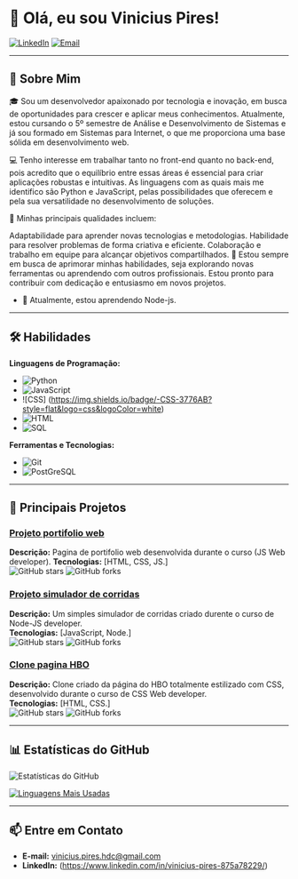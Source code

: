 # 👋 Olá, eu sou Vinicius Pires!

[![LinkedIn](https://img.shields.io/badge/-LinkedIn-blue?style=flat&logo=Linkedin&logoColor=white)](https://www.linkedin.com/in/vinicius-pires-875a78229/)
[![Email](https://img.shields.io/badge/Email-D14836?style=flat&logo=gmail&logoColor=white)](mailto:vinicius.pires.hdc@gmail.com)

---

## 🚀 Sobre Mim

🎓 Sou um desenvolvedor apaixonado por tecnologia e inovação, em busca de oportunidades para crescer e aplicar meus conhecimentos. Atualmente, estou cursando o 5º semestre de Análise e Desenvolvimento de Sistemas e já sou formado em Sistemas para Internet, o que me proporciona uma base sólida em desenvolvimento web.

💻 Tenho interesse em trabalhar tanto no front-end quanto no back-end, pois acredito que o equilíbrio entre essas áreas é essencial para criar aplicações robustas e intuitivas. As linguagens com as quais mais me identifico são Python e JavaScript, pelas possibilidades que oferecem e pela sua versatilidade no desenvolvimento de soluções.

🌟 Minhas principais qualidades incluem:

Adaptabilidade para aprender novas tecnologias e metodologias.
Habilidade para resolver problemas de forma criativa e eficiente.
Colaboração e trabalho em equipe para alcançar objetivos compartilhados.
🚀 Estou sempre em busca de aprimorar minhas habilidades, seja explorando novas ferramentas ou aprendendo com outros profissionais. Estou pronto para contribuir com dedicação e entusiasmo em novos projetos.


- 🌱 Atualmente, estou aprendendo Node-js.

---

## 🛠️ Habilidades

**Linguagens de Programação:**
- ![Python](https://img.shields.io/badge/-Python-3776AB?style=flat&logo=python&logoColor=white)
- ![JavaScript](https://img.shields.io/badge/-JavaScript-F7DF1E?style=flat&logo=javascript&logoColor=black)
- ![CSS] (https://img.shields.io/badge/-CSS-3776AB?style=flat&logo=css&logoColor=white)
- ![HTML](https://img.shields.io/badge/-HTML-E34F26?style=flat&logo=html5&logoColor=white)
- ![SQL](https://img.shields.io/badge/-SQL-4479A1?style=flat&logo=postgresql&logoColor=white)


**Ferramentas e Tecnologias:**
- ![Git](https://img.shields.io/badge/-Git-F05032?style=flat&logo=git&logoColor=white)
- ![PostGreSQL](https://img.shields.io/badge/-Docker-2496ED?style=flat&logo=docker&logoColor=white)

---

## 🌟 Principais Projetos

### [Projeto portifolio web](https://github.com/PiresVini/js-developer-portifolio)
**Descrição:** Pagina de portifolio web desenvolvida durante o curso (JS Web developer). 
**Tecnologias:** [HTML, CSS, JS.]  
![GitHub stars](https://img.shields.io/github/stars/PiresVini/js-developer-portifolio) ![GitHub forks](https://img.shields.io/github/forks/PiresVini/js-developer-portifolio)

### [Projeto simulador de corridas](https://github.com/PiresVini/simulador_marioKart)
**Descrição:** Um simples simulador de corridas criado durente o curso de Node-JS developer.  
**Tecnologias:** [JavaScript, Node.]  
![GitHub stars](https://img.shields.io/github/stars/PiresVini/simulador_marioKart) ![GitHub forks](https://img.shields.io/github/forks/PiresVini/simulador_marioKart)

### [Clone pagina HBO](https://github.com/PiresVini/desafio_finalCSS_siteHBO)
**Descrição:** Clone criado da página do HBO totalmente estilizado com CSS, desenvolvido durante o curso de CSS Web developer.  
**Tecnologias:** [HTML, CSS.]  
![GitHub stars](https://img.shields.io/github/stars/PiresVini/desafio_finalCSS_siteHBO) ![GitHub forks](https://img.shields.io/github/forks/PiresVini/desafio_finalCSS_siteHBO)

---

## 📊 Estatísticas do GitHub

![Estatísticas do GitHub](https://github-readme-stats.vercel.app/api?username=PiresVini&show_icons=true&theme=radical)

[![Linguagens Mais Usadas](https://github-readme-stats.vercel.app/api/top-langs/?username=PiresVini&layout=compact&theme=radical)](https://github.com/anuraghazra/github-readme-stats)

---

## 📫 Entre em Contato

- **E-mail:** vinicius.pires.hdc@gmail.com 
- **LinkedIn:** (https://www.linkedin.com/in/vinicius-pires-875a78229/)
